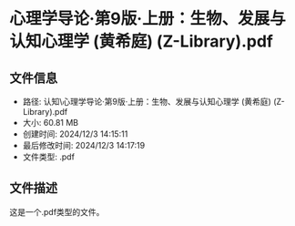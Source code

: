 ﻿# 心理学导论·第9版·上册：生物、发展与认知心理学 (黄希庭) (Z-Library).pdf

## 文件信息
- 路径: 认知\心理学导论·第9版·上册：生物、发展与认知心理学 (黄希庭) (Z-Library).pdf
- 大小: 60.81 MB
- 创建时间: 2024/12/3 14:15:11
- 最后修改时间: 2024/12/3 14:17:19
- 文件类型: .pdf

## 文件描述
这是一个.pdf类型的文件。

